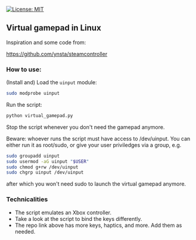  [![License: MIT](https://img.shields.io/badge/License-MIT-green.svg)](https://opensource.org/licenses/MIT)
## Virtual gamepad in Linux
Inspiration and some code from:

https://github.com/ynsta/steamcontroller

### How to use:
(Install and) Load the `uinput` module:
```bash
sudo modprobe uinput
```
Run the script:
```bash
python virtual_gamepad.py
```
Stop the script whenever you don't need the gamepad anymore.

Beware: whoever runs the script must have access to /dev/uinput. You can either run it as root/sudo, or give your user priviledges via a group, e.g.
```bash
sudo groupadd uinput
sudo usermod -aG uinput "$USER"
sudo chmod g+rw /dev/uinput
sudo chgrp uinput /dev/uinput
```
after which you won't need sudo to launch the virtual gamepad anymore.

### Technicalities
- The script emulates an Xbox controller.
- Take a look at the script to bind the keys differently.
- The repo link above has more keys, haptics, and more. Add them as needed.

